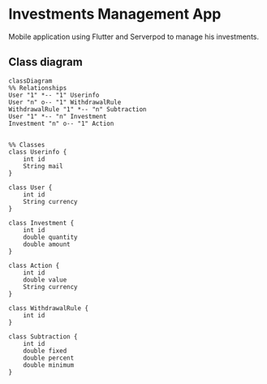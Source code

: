 # Investments Management App
Mobile application using Flutter and Serverpod to manage his investments.

## Class diagram
```mermaid
classDiagram
%% Relationships
User "1" *-- "1" Userinfo
User "n" o-- "1" WithdrawalRule
WithdrawalRule "1" *-- "n" Subtraction
User "1" *-- "n" Investment
Investment "n" o-- "1" Action


%% Classes
class Userinfo {
    int id
    String mail
}

class User {
    int id
    String currency
}

class Investment {
    int id
    double quantity
    double amount
}

class Action {
    int id
    double value
    String currency
}

class WithdrawalRule {
    int id
}

class Subtraction {
    int id
    double fixed
    double percent
    double minimum
}
```
